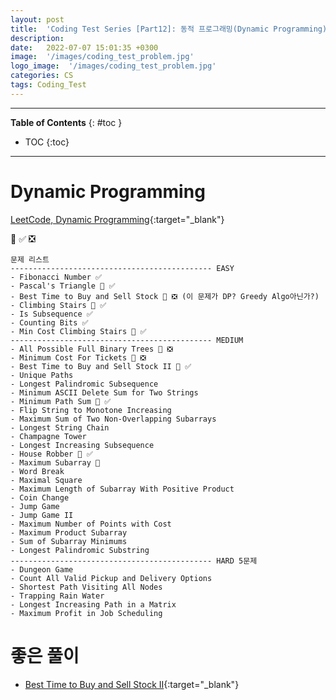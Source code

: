 ```yaml
---
layout: post
title:  'Coding Test Series [Part12]: 동적 프로그래밍(Dynamic Programming) - 문제'
description: 
date:   2022-07-07 15:01:35 +0300
image:  '/images/coding_test_problem.jpg'
logo_image:  '/images/coding_test_problem.jpg'
categories: CS
tags: Coding_Test
---
```

---

**Table of Contents**
{: #toc }
*  TOC
{:toc}

---

# Dynamic Programming

[LeetCode, Dynamic Programming](https://leetcode.com/tag/dynamic-programming/){:target="_blank"} 

💟 ✅ ❎   

```
문제 리스트
--------------------------------------------- EASY
- Fibonacci Number ✅
- Pascal's Triangle 💟 ✅
- Best Time to Buy and Sell Stock 💟 ❎ (이 문제가 DP? Greedy Algo아닌가?)
- Climbing Stairs 💟 ✅
- Is Subsequence ✅
- Counting Bits ✅
- Min Cost Climbing Stairs 💟 ✅
--------------------------------------------- MEDIUM
- All Possible Full Binary Trees 💟 ❎
- Minimum Cost For Tickets 💟 ❎
- Best Time to Buy and Sell Stock II 💟 ✅  
- Unique Paths
- Longest Palindromic Subsequence
- Minimum ASCII Delete Sum for Two Strings
- Minimum Path Sum 💟 ✅ 
- Flip String to Monotone Increasing
- Maximum Sum of Two Non-Overlapping Subarrays
- Longest String Chain
- Champagne Tower
- Longest Increasing Subsequence
- House Robber 💟 ✅ 
- Maximum Subarray 💟
- Word Break
- Maximal Square
- Maximum Length of Subarray With Positive Product
- Coin Change
- Jump Game
- Jump Game II
- Maximum Number of Points with Cost
- Maximum Product Subarray
- Sum of Subarray Minimums
- Longest Palindromic Substring
--------------------------------------------- HARD 5문제
- Dungeon Game
- Count All Valid Pickup and Delivery Options
- Shortest Path Visiting All Nodes
- Trapping Rain Water
- Longest Increasing Path in a Matrix
- Maximum Profit in Job Scheduling
```


# 좋은 풀이

- [Best Time to Buy and Sell Stock II](https://leetcode.com/problems/best-time-to-buy-and-sell-stock-ii/discuss/306427/Different-Python-solutions-with-thinking-process){:target="_blank"}